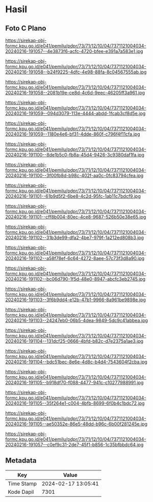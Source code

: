 # Hasil

## Foto C Plano

https://sirekap-obj-formc.kpu.go.id/e041/pemilu/pdpr/73/71/12/10/04/7371121004034-20240216-191057--4e3873f6-acfc-4720-bfee-e391a7a583e1.jpg

https://sirekap-obj-formc.kpu.go.id/e041/pemilu/pdpr/73/71/12/10/04/7371121004034-20240216-191058--b24f9225-4dfc-4e98-88fa-8c04567555ab.jpg

https://sirekap-obj-formc.kpu.go.id/e041/pemilu/pdpr/73/71/12/10/04/7371121004034-20240216-191058--2081b19e-ce8d-4c6d-9eec-46205ff3a961.jpg

https://sirekap-obj-formc.kpu.go.id/e041/pemilu/pdpr/73/71/12/10/04/7371121004034-20240216-191059--094d3079-113e-4444-abdd-1fcab3cf8d5e.jpg

https://sirekap-obj-formc.kpu.go.id/e041/pemilu/pdpr/73/71/12/10/04/7371121004034-20240216-191059--1180e4e6-bf31-4dde-860f-c796f4f11cfa.jpg

https://sirekap-obj-formc.kpu.go.id/e041/pemilu/pdpr/73/71/12/10/04/7371121004034-20240216-191100--8de1b5c0-fb8a-45d4-9426-3c9380daf1fa.jpg

https://sirekap-obj-formc.kpu.go.id/e041/pemilu/pdpr/73/71/12/10/04/7371121004034-20240216-191100--3f00fb8d-b98c-402f-aa0c-0fc83794cfea.jpg

https://sirekap-obj-formc.kpu.go.id/e041/pemilu/pdpr/73/71/12/10/04/7371121004034-20240216-191101--61b9d5f2-6be8-4c2d-95fc-1ab11c7bdcf9.jpg

https://sirekap-obj-formc.kpu.go.id/e041/pemilu/pdpr/73/71/12/10/04/7371121004034-20240216-191101--cff8b004-80ec-4ce8-9687-526b50e38e65.jpg

https://sirekap-obj-formc.kpu.go.id/e041/pemilu/pdpr/73/71/12/10/04/7371121004034-20240216-191102--31b3de99-dfa2-4be7-979f-1a212ed808b3.jpg

https://sirekap-obj-formc.kpu.go.id/e041/pemilu/pdpr/73/71/12/10/04/7371121004034-20240216-191102--a58f78ef-6c64-4272-8aee-57c73f3d8a90.jpg

https://sirekap-obj-formc.kpu.go.id/e041/pemilu/pdpr/73/71/12/10/04/7371121004034-20240216-191102--bc06d790-1f5d-48e0-8947-abcfc3eb2745.jpg

https://sirekap-obj-formc.kpu.go.id/e041/pemilu/pdpr/73/71/12/10/04/7371121004034-20240216-191103--3f6b9dd4-e12b-47b1-9966-8a961be9898e.jpg

https://sirekap-obj-formc.kpu.go.id/e041/pemilu/pdpr/73/71/12/10/04/7371121004034-20240216-191103--24247eb0-06b5-4dea-9849-5dc9c41abbea.jpg

https://sirekap-obj-formc.kpu.go.id/e041/pemilu/pdpr/73/71/12/10/04/7371121004034-20240216-191104--131dcf25-0666-4bfd-b82c-d7e2375a1ae3.jpg

https://sirekap-obj-formc.kpu.go.id/e041/pemilu/pdpr/73/71/12/10/04/7371121004034-20240216-191104--bdc51bec-8e6e-4d8c-b4d4-7543604f2cba.jpg

https://sirekap-obj-formc.kpu.go.id/e041/pemilu/pdpr/73/71/12/10/04/7371121004034-20240216-191105--b918df70-f088-4477-941c-c10277988991.jpg

https://sirekap-obj-formc.kpu.go.id/e041/pemilu/pdpr/73/71/12/10/04/7371121004034-20240216-191105--35f264e1-c004-4bfb-8699-6f0b4c1bdc72.jpg

https://sirekap-obj-formc.kpu.go.id/e041/pemilu/pdpr/73/71/12/10/04/7371121004034-20240216-191105--ae50352e-86e5-48dd-b96c-6b00f281245e.jpg

https://sirekap-obj-formc.kpu.go.id/e041/pemilu/pdpr/73/71/12/10/04/7371121004034-20240216-191057--c0ef9c31-2de7-45f1-b856-1c35bfbbdc64.jpg


## Metadata

| Key        | Value               |
| ---------- | ------------------- |
| Time Stamp | 2024-02-17 13:05:41 |
| Kode Dapil | 7301                |



